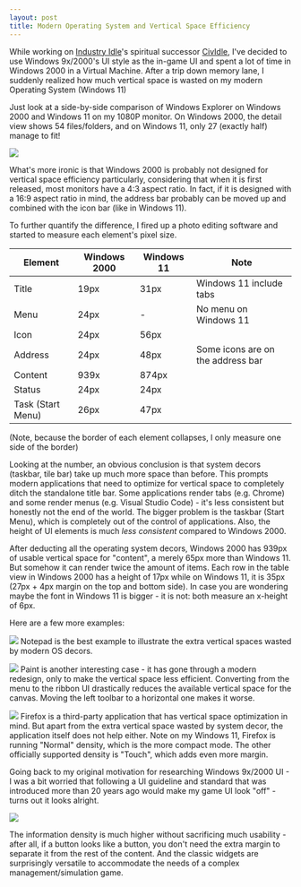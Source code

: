 ```yaml
---
layout: post
title: Modern Operating System and Vertical Space Efficiency
---
```


While working on [Industry Idle](https://industryidle.com/)'s spiritual successor [CivIdle](https://www.cividle.com/), I've decided to use Windows 9x/2000's UI style as the in-game UI and spent a lot of time in Windows 2000 in a Virtual Machine. After a trip down memory lane, I suddenly realized how much vertical space is wasted on my modern Operating System (Windows 11)

Just look at a side-by-side comparison of Windows Explorer on Windows 2000 and Windows 11 on my 1080P monitor. On Windows 2000, the detail view shows 54 files/folders, and on Windows 11, only 27 (exactly half) manage to fit!

[![](https://images2.imgbox.com/37/54/ZKySTwET_o.png)](https://images2.imgbox.com/37/54/ZKySTwET_o.png)

What's more ironic is that Windows 2000 is probably not designed for vertical space efficiency particularly, considering that when it is first released, most monitors have a 4:3 aspect ratio. In fact, if it is designed with a 16:9 aspect ratio in mind, the address bar probably can be moved up and combined with the icon bar (like in Windows 11).

To further quantify the difference, I fired up a photo editing software and started to measure each element's pixel size.

| Element           | Windows 2000 | Windows 11 | Note                              |
| ----------------- | ------------ | ---------- | --------------------------------- |
| Title             | 19px         | 31px       | Windows 11 include tabs           |
| Menu              | 24px         | -          | No menu on Windows 11             |
| Icon              | 24px         | 56px       |                                   |
| Address           | 24px         | 48px       | Some icons are on the address bar |
| Content           | 939x         | 874px      |                                   |
| Status            | 24px         | 24px       |                                   |
| Task (Start Menu) | 26px         | 47px       |                                   |

(Note, because the border of each element collapses, I only measure one side of the border)

Looking at the number, an obvious conclusion is that system decors (taskbar, tile bar) take up much more space than before. This prompts modern applications that need to optimize for vertical space to completely ditch the standalone title bar. Some applications render tabs (e.g. Chrome) and some render menus (e.g. Visual Studio Code) - it's less consistent but honestly not the end of the world. The bigger problem is the taskbar (Start Menu), which is completely out of the control of applications. Also, the height of UI elements is much *less consistent* compared to Windows 2000.

After deducting all the operating system decors, Windows 2000 has 939px of usable vertical space for "content", a merely 65px more than Windows 11. But somehow it can render twice the amount of items. Each row in the table view in Windows 2000 has a height of 17px while on Windows 11, it is 35px (27px + 4px margin on the top and bottom side). In case you are wondering maybe the font in Windows 11 is bigger - it is not: both measure an x-height of 6px.

Here are a few more examples:

[![](https://images2.imgbox.com/1c/fc/yrPV5mCB_o.png)](https://images2.imgbox.com/1c/fc/yrPV5mCB_o.png)
Notepad is the best example to illustrate the extra vertical spaces wasted by modern OS decors.

[![](https://images2.imgbox.com/ac/93/kVL18Wmh_o.png)](https://images2.imgbox.com/ac/93/kVL18Wmh_o.png)
Paint is another interesting case - it has gone through a modern redesign, only to make the vertical space less efficient. Converting from the menu to the ribbon UI drastically reduces the available vertical space for the canvas. Moving the left toolbar to a horizontal one makes it worse.

[![](https://images2.imgbox.com/7b/1e/ygo37Ucf_o.png)](https://images2.imgbox.com/7b/1e/ygo37Ucf_o.png)
Firefox is a third-party application that has vertical space optimization in mind. But apart from the extra vertical space wasted by system decor, the application itself does not help either. Note on my Windows 11, Firefox is running "Normal" density, which is the more compact mode. The other officially supported density is "Touch", which adds even more margin.

Going back to my original motivation for researching Windows 9x/2000 UI - I was a bit worried that following a UI guideline and standard that was introduced more than 20 years ago would make my game UI look "off" - turns out it looks alright.

[![](https://images2.imgbox.com/72/99/aB2vDwP8_o.png)](https://images2.imgbox.com/72/99/aB2vDwP8_o.png)

The information density is much higher without sacrificing much usability - after all, if a button looks like a button, you don't need the extra margin to separate it from the rest of the content. And the classic widgets are surprisingly versatile to accommodate the needs of a complex management/simulation game.